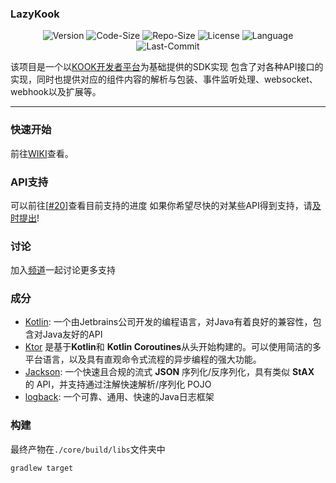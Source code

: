 ### LazyKook

<div style="text-align: center;">

![Version](https://img.shields.io/github/v/release/huanmeng-qwq/LazyKook?style=plastic)
![Code-Size](https://img.shields.io/github/languages/code-size/huanmeng-qwq/LazyKook?style=plastic)
![Repo-Size](https://img.shields.io/github/repo-size/huanmeng-qwq/LazyKook?style=plastic)
![License](https://img.shields.io/github/license/huanmeng-qwq/LazyKook?style=plastic)
![Language](https://img.shields.io/github/languages/top/huanmeng-qwq/LazyKook?style=plastic)
![Last-Commit](https://img.shields.io/github/last-commit/huanmeng-qwq/LazyKook?style=plastic)
</div>

该项目是一个以[KOOK开发者平台](https://developer.kookapp.cn)为基础提供的SDK实现
包含了对各种API接口的实现，同时也提供对应的组件内容的解析与包装、事件监听处理、websocket、webhook以及扩展等。

---

### 快速开始
前往[WIKI](https://github.com/huanmeng-qwq/LazyKook/wiki)查看。

### API支持
可以前往[[#20](https://github.com/huanmeng-qwq/LazyKook/issues/20)]查看目前支持的进度
如果你希望尽快的对某些API得到支持，请[及时提出](https://github.com/huanmeng-qwq/LazyKook/issues/new?assignees=&labels=enhancement&projects=&template=issue-feat.md&title=feat%3A+API%E9%9C%80%E6%B1%82)!

### 讨论
加入[频道](https://kook.top/IO8ZBE)一起讨论更多支持

### 成分
- [Kotlin](https://kotlinlang.org): 一个由Jetbrains公司开发的编程语言，对Java有着良好的兼容性，包含对Java友好的API
- [Ktor](https://ktor.io) 是基于**Kotlin**和 **Kotlin Coroutines**从头开始构建的。可以使用简洁的多平台语言，以及具有直观命令式流程的异步编程的强大功能。
- [Jackson](https://github.com/FasterXML/jackson-core): 一个快速且合规的流式 **JSON** 序列化/反序列化，具有类似 **StAX** 的 API，并支持通过注解快速解析/序列化 POJO
- [logback](https://github.com/qos-ch/logback): 一个可靠、通用、快速的Java日志框架


### 构建
最终产物在`./core/build/libs`文件夹中
```shell
gradlew target
```
